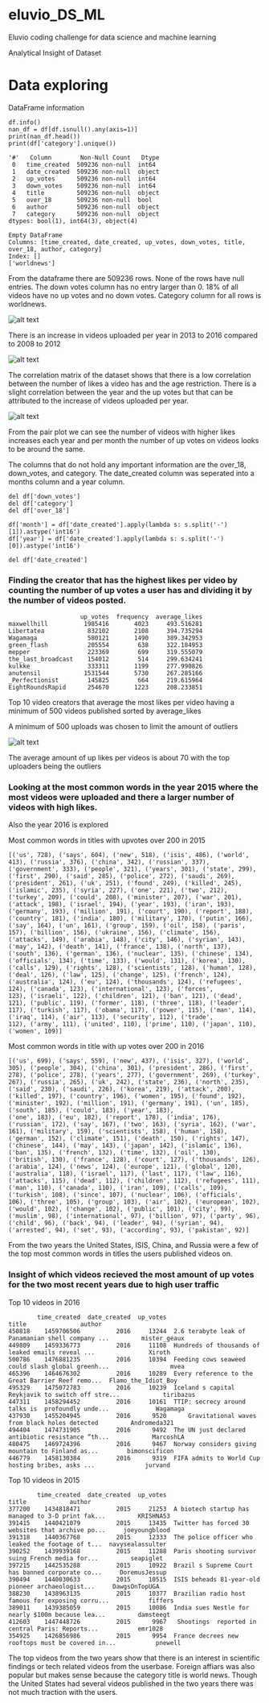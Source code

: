 # eluvio_DS_ML
Eluvio coding challenge for data science and machine learning 

Analytical Insight of Dataset

# Data exploring
DataFrame information
```
df.info()
nan_df = df[df.isnull().any(axis=1)]
print(nan_df.head())
print(df['category'].unique())

'#'   Column        Non-Null Count   Dtype 
 0   time_created  509236 non-null  int64
 1   date_created  509236 non-null  object
 2   up_votes      509236 non-null  int64 
 3   down_votes    509236 non-null  int64 
 4   title         509236 non-null  object
 5   over_18       509236 non-null  bool
 6   author        509236 non-null  object
 7   category      509236 non-null  object
dtypes: bool(1), int64(3), object(4)

Empty DataFrame
Columns: [time_created, date_created, up_votes, down_votes, title, over_18, author, category]
Index: []
['worldnews']
```
From the dataframe there are 509236 rows. None of the rows have null entries. The down votes column has no entry larger than 0.
18% of all videos have no up votes and no down votes. Category column for all rows is worldnews.

![alt text](https://github.com/nemanjarajic/eluvio_DS_ML/blob/main/uploads%20per%20year.png)

There is an increase in videos uploaded per year in 2013 to 2016 compared to 2008 to 2012

![alt text](https://github.com/nemanjarajic/eluvio_DS_ML/blob/main/correlation%20matrix.png)

The correlation matrix of the dataset shows that there is a low correlation between the number of likes a video has and the age restriction.
There is a slight correlation between the year and the up votes but that can be attributed to the increase of videos uploaded per year.

![alt text](https://github.com/nemanjarajic/eluvio_DS_ML/blob/main/updatedpairplot.png)

From the pair plot we can see the number of videos with higher likes increases each year and per month the number of up votes on videos looks to be around the same.


The columns that do not hold any important information are the over_18, down_votes, and category.
The date_created column was seperated into a months column and a year column.

```
del df['down_votes']
del df['category']
del df['over_18']

df['month'] = df['date_created'].apply(lambda s: s.split('-')[1]).astype('int16')
df['year'] = df['date_created'].apply(lambda s: s.split('-')[0]).astype('int16')

del df['date_created']
```


### Finding the creator that has the highest likes per video by counting the number of up votes a user has and dividing it by the number of videos posted.

```
                    up_votes  frequency  average_likes
maxwellhill          1985416       4023     493.516281
Libertatea            832102       2108     394.735294
Wagamaga              580121       1490     389.342953
green_flash           205554        638     322.184953
mepper                223369        699     319.555079
the_last_broadcast    154012        514     299.634241
kulkke                333311       1199     277.990826
anutensil            1531544       5730     267.285166
_Perfectionist        145825        664     219.615964
EightRoundsRapid      254670       1223     208.233851
```

Top 10 video creators that average the most likes per video having a minimum of 500 videos published sorted by average_likes

A minimum of 500 uploads was chosen to limit the amount of outliers 

![alt text](https://github.com/nemanjarajic/eluvio_DS_ML/blob/main/votesboxplot.png)

The average amount of up likes per videos is about 70 with the top uploaders being the outliers

### Looking at the most common words in the year 2015 where the most videos were uploaded and there a larger number of videos with high likes.
Also the year 2016 is explored

Most common words in titles with upvotes over 200 in 2015
```
[('us', 728), ('says', 604), ('new', 518), ('isis', 486), ('world', 413), ('russia', 376), ('china', 342), ('russian', 337), ('government', 333), ('people', 321), ('years', 301), ('state', 299), ('first', 290), ('said', 285), ('police', 272), ('saudi', 269), ('president', 261), ('uk', 251), ('found', 249), ('killed', 245), ('islamic', 235), ('syria', 227), ('one', 221), ('two', 212), ('turkey', 209), ('could', 208), ('minister', 207), ('war', 201), ('attack', 198), ('israel', 194), ('year', 193), ('iran', 193), ('germany', 193), ('million', 191), ('court', 190), ('report', 188), ('country', 181), ('india', 180), ('military', 170), ('putin', 166), ('say', 164), ('un', 161), ('group', 159), ('oil', 158), ('paris', 157), ('billion', 156), ('ukraine', 156), ('climate', 156), ('attacks', 149), ('arabia', 148), ('city', 146), ('syrian', 143), ('may', 142), ('death', 141), ('france', 138), ('north', 137), ('south', 136), ('german', 136), ('nuclear', 135), ('chinese', 134), ('officials', 134), ('time', 133), ('would', 131), ('korea', 130), ('calls', 129), ('rights', 128), ('scientists', 128), ('human', 128), ('deal', 126), ('law', 125), ('change', 125), ('french', 124), ('australia', 124), ('eu', 124), ('thousands', 124), ('refugees', 124), ('canada', 123), ('international', 123), ('forces', 
123), ('israeli', 122), ('children', 121), ('ban', 121), ('dead', 121), ('public', 119), ('former', 118), ('three', 118), ('leader', 117), ('turkish', 117), ('obama', 117), ('power', 115), ('man', 114), ('iraq', 114), ('air', 113), ('security', 112), ('trade', 
112), ('army', 111), ('united', 110), ('prime', 110), ('japan', 110), ('women', 109)]
```
Most common words in title with up votes over 200 in 2016
```
[('us', 699), ('says', 559), ('new', 437), ('isis', 327), ('world', 305), ('people', 304), ('china', 301), ('president', 286), ('first', 278), ('police', 278), ('years', 277), ('government', 269), ('turkey', 267), ('russia', 265), ('uk', 242), ('state', 236), ('north', 235), ('said', 230), ('saudi', 226), ('korea', 219), ('attack', 200), ('killed', 197), ('country', 196), ('women', 195), ('found', 192), ('minister', 192), ('million', 191), ('germany', 191), ('un', 185), ('south', 185), ('could', 183), ('year', 183), 
('one', 183), ('eu', 182), ('report', 178), ('india', 176), ('russian', 172), ('say', 167), ('two', 163), ('syria', 162), ('war', 161), ('military', 159), ('scientists', 158), ('human', 158), ('german', 152), ('climate', 151), ('death', 150), ('rights', 147), ('chinese', 144), ('may', 143), ('japan', 142), ('islamic', 136), ('ban', 135), ('french', 132), ('time', 132), ('oil', 130), ('british', 130), ('france', 128), ('court', 127), ('thousands', 126), ('arabia', 124), ('news', 124), ('europe', 121), ('global', 120), ('australia', 118), ('israel', 117), ('last', 117), ('law', 116), ('attacks', 115), ('dead', 112), ('children', 112), ('refugees', 111), ('man', 110), ('canada', 110), ('iran', 109), ('calls', 109), ('turkish', 108), ('since', 107), ('nuclear', 106), ('officials', 106), ('three', 105), ('group', 103), ('air', 102), ('european', 102), ('would', 102), ('change', 102), ('public', 101), ('city', 99), ('muslim', 98), ('international', 97), ('billion', 97), ('party', 96), ('child', 96), ('back', 94), ('leader', 94), ('syrian', 94), ('arrested', 94), ('set', 93), ('according', 93), ('pakistan', 92)]
```
From the two years the United States, ISIS, China, and Russia were a few of the top most common words in titles the users published videos on.

### Insight of which videos recieved the most amount of up votes for the two most recent years due to high user traffic

Top 10 videos in 2016
```
        time_created  date_created  up_votes                                              title               author
450818    1459706506          2016     13244  2.6 terabyte leak of Panamanian shell company ...         mister_geaux
449809    1459336773          2016     11108  Hundreds of thousands of leaked emails reveal ...               Xiroth
500786    1476881235          2016     10394  Feeding cows seaweed could slash global greenh...                 mvea
465396    1464676302          2016     10289  Every reference to the Great Barrier Reef remo...  Flamo_the_Idiot_Boy
495329    1475072783          2016     10239  Iceland s capital Reykjavik to switch off stre...            tiribazus
447311    1458294452          2016     10161  TTIP: secrecy around talks is  profoundly unde...             Wagamaga
437930    1455204945          2016      9520      Gravitational waves from black holes detected         Andromeda321
494404    1474731905          2016      9492  The UN just declared antibiotic resistance “th...            MarcoshLA
480475    1469724396          2016      9467  Norway considers giving mountain to Finland as...        bimonscificon
446779    1458130384          2016      9319  FIFA admits to World Cup hosting bribes, asks ...              jurvand
```

Top 10 videos in 2015
```
        time_created  date_created  up_votes                                              title            author
377200    1434818471          2015     21253  A biotech startup has managed to 3-D print fak...         KRISHNA53
391415    1440421079          2015     13435  Twitter has forced 30 websites that archive po...     joeyoungblood
391318    1440367768          2015     12333  The police officer who leaked the footage of t...  navysealassulter
390252    1439939168          2015     11288  Paris shooting survivor suing French media for...         seapiglet
397215    1442535288          2015     10922  Brazil s Supreme Court has banned corporate co...     DoremusJessup
390494    1440030633          2015     10515  ISIS beheads 81-year-old pioneer archaeologist...     DawgsOnTopUGA
388230    1438963135          2015     10377  Brazilian radio host famous for exposing corru...           fiffers
389011    1439385059          2015     10086  India sues Nestle for nearly $100m because lea...         damsteegt
412603    1447448726          2015      9967   Shootings  reported in central Paris: Reports...           emr1028
354925    1426856986          2015      9954  France decrees new rooftops must be covered in...           pnewell
```

The top videos from the two years show that there is an interest in scientific findings or tech related videos from the userbase.
Foreign affiars was also popular but makes sense because the category title is world news.
Though the United States had several videos published in the two years there was not much traction with the users.
